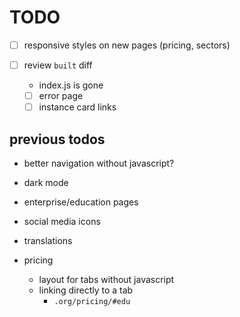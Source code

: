 # TODO

- [ ] responsive styles on new pages (pricing, sectors)

- [ ] review `built` diff
  - index.js is gone
  - [ ] error page
  - [ ] instance card links

## previous todos

* better navigation without javascript?
* dark mode
* enterprise/education pages
* social media icons
* translations


* pricing
  * layout for tabs without javascript
  * linking directly to a tab
    * `.org/pricing/#edu`

